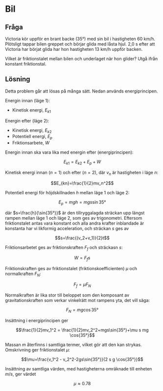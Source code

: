 # Bil

## Fråga

Victoria kör uppför en brant backe (35°) med sin bil i hastigheten 60 km/h. Plötsligt tappar bilen greppet och börjar glida med låsta hjul. 2,0 s efter att Victoria har börjat glida har hon hastigheten 13 km/h uppför backen.

Vilket är friktionstalet mellan bilen och underlaget när hon glider? Utgå ifrån konstant friktionstal. 

## Lösning

Detta problem går att lösas på många sätt. Nedan används energiprincipen.

Energin innan (läge 1):
- Kinetisk energi, $E_{k1}$

Energin efter (läge 2):
- Kinetisk energi, $E_{k2}$
- Potentiell energi, $E_p$
- Friktionsarbete, $W$

Energin innan ska vara lika med energin efter (energiprincipen):

$$E_{k1}=E_{k2}+E_p+W$$

Kinetisk energi innan ($n=1$) och efter ($n=2$), där $v_n$ är hastigheten i läge $n$:

$$E_{kn}=\frac{1}{2}mv_n^2$$

Potentiell energi för höjdskillnaden $h$ mellan läge 1 och läge 2:

$$E_p=mgh=mgs\sin{35°}$$

där $s=\frac{h}{\sin{35°}}$ är den tillryggalagda sträckan upp längst rampen mellan läge 1 och läge 2, som ges av trigonometri. Eftersom friktionstalet antas vara konstant och alla andra krafter inblandade är konstanta har vi likformig acceleration, och sträckan $s$ ges av

$$s=\frac{(v_2+v_1)}{2}t$$

Friktionsarbetet ges av friktionskraften $F_f$ och sträckasn $s$:

$$W=F_fs$$

Friktionskraften ges av friktionstalet (friktionskoefficienten) $\mu$ och normalkraften $F_N$:

$$F_f=\mu F_N$$

Normalkraften är lika stor till beloppet som den komposant av gravitationskraften som verkar vinkelrätt mot rampens yta, det vill säga:

$$F_N=mg\cos{35°}$$

Insättning i energiprincipen ger

$$\frac{1}{2}mv_1^2 = \frac{1}{2}mv_2^2+mgs\sin{35°}+\mu s mg \cos{35°}$$

Massan $m$ återfinns i samtliga termer, vilket gör att den kan strykas. Omskrivning ger friktionstalet $\mu$:

$$\mu=\frac{v_1^2 - v_2^2-2gs\sin{35°}}{2 s g \cos{35°}}$$

Insättning av samtliga värden, med hastigheterna omräknade till enheten $m/s$, ger värdet

$$\mu\approx0.78$$
